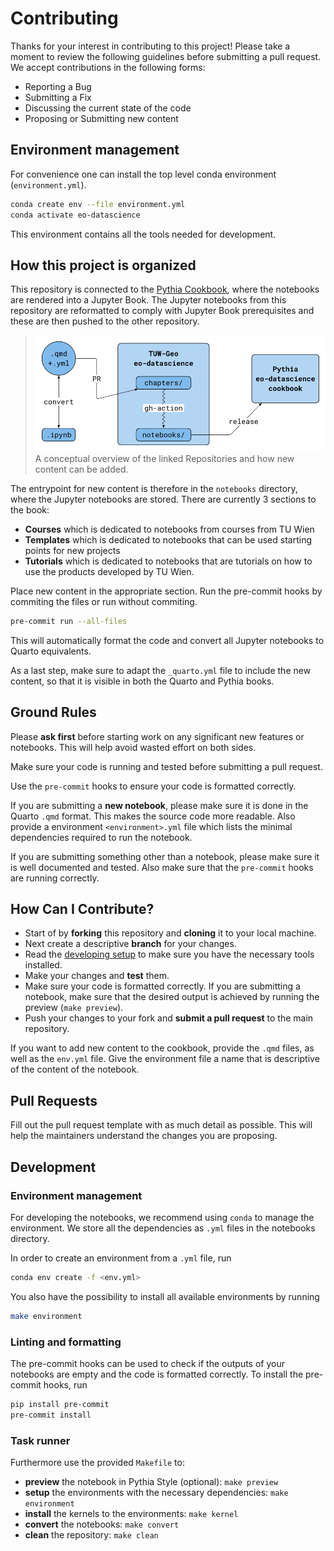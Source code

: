 # Contributing

Thanks for your interest in contributing to this project! Please take a moment to review the following guidelines before submitting a pull request.
We accept contributions in the following forms:

- Reporting a Bug
- Submitting a Fix
- Discussing the current state of the code
- Proposing or Submitting new content

## Environment management

For convenience one can install the top level conda environment (`environment.yml`).

```bash
conda create env --file environment.yml
conda activate eo-datascience
```

This environment contains all the tools needed for development.

## How this project is organized

This repository is connected to the [Pythia Cookbook](https://github.com/ProjectPythia/eo-datascience-cookbook), where the notebooks are rendered into a Jupyter Book. The Jupyter notebooks from this repository are reformatted to comply with Jupyter Book prerequisites and these are then pushed to the other repository.

> ![](assets/cookbook.png)
> A conceptual overview of the linked Repositories and how new content can be added.

The entrypoint for new content is therefore in the `notebooks` directory, where the Jupyter notebooks are stored. There are currently 3 sections to the book:

- **Courses** which is dedicated to notebooks from courses from TU Wien
- **Templates** which is dedicated to notebooks that can be used starting points for new projects
- **Tutorials** which is dedicated to notebooks that are tutorials on how to use the products developed by TU Wien.

Place new content in the appropriate section. Run the pre-commit hooks by commiting the files or run without commiting.

```bash
pre-commit run --all-files
```

This will automatically format the code and convert all Jupyter notebooks to Quarto equivalents.

As a last step, make sure to adapt the `_quarto.yml` file to include the new content, so that it is visible in both the Quarto and Pythia books.

## Ground Rules

Please **ask first** before starting work on any significant new features or notebooks. This will help avoid wasted effort on both sides.

Make sure your code is running and tested before submitting a pull request.

Use the `pre-commit` hooks to ensure your code is formatted correctly.

If you are submitting a **new notebook**, please make sure it is done in the Quarto `.qmd` format. This makes the source code more readable. Also provide a environment `<environment>.yml` file which lists
the minimal dependencies required to run the notebook.

If you are submitting something other than a notebook, please make sure it is well documented and tested.
Also make sure that the `pre-commit` hooks are running correctly.

## How Can I Contribute?

- Start of by **forking** this repository and **cloning** it to your local machine.
- Next create a descriptive **branch** for your changes.
- Read the [developing setup](#setting-up-for-developing) to make sure you have the necessary tools installed.
- Make your changes and **test** them.
- Make sure your code is formatted correctly. If you are submitting a notebook, make sure that the desired output is achieved by running the preview (`make preview`).
- Push your changes to your fork and **submit a pull request** to the main repository.

If you want to add new content to the cookbook, provide the `.qmd` files, as well as the `env.yml` file. Give the environment file a name that is descriptive of the content of the notebook.

## Pull Requests

Fill out the pull request template with as much detail as possible. This will help the maintainers understand the changes you are proposing.

## Development

### Environment management

For developing the notebooks, we recommend using `conda` to manage the environment. We store all the dependencies as `.yml` files in the notebooks directory.

In order to create an environment from a `.yml` file, run

```bash
conda env create -f <env.yml>
```

You also have the possibility to install all available environments by running

```bash
make environment
```

### Linting and formatting

The pre-commit hooks can be used to check if the outputs of your notebooks are empty and the code is formatted correctly. To install the pre-commit hooks, run

```bash
pip install pre-commit
pre-commit install
```

### Task runner

Furthermore use the provided `Makefile` to:

- **preview** the notebook in Pythia Style (optional): `make preview`
- **setup** the environments with the necessary dependencies: `make environment`
- **install** the kernels to the environments: `make kernel`
- **convert** the notebooks: `make convert`
- **clean** the repository: `make clean`
